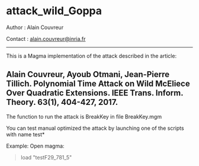 # attack_wild_Goppa
Author : Alain Couvreur

Contact : alain.couvreur@inria.fr

------------------------------
This is a Magma implementation of the attack described in the article:

Alain Couvreur, Ayoub Otmani, Jean-Pierre Tillich. Polynomial Time Attack on Wild McEliece Over Quadratic Extensions.
IEEE Trans. Inform. Theory. 63(1), 404-427, 2017. 
------------------------------

The function to run the attack is BreakKey in file
BreakKey.mgm

You can test manual optimized the attack by launching one of the
scripts with name test*

Example:
Open magma:
> load "testF29_781_5"
